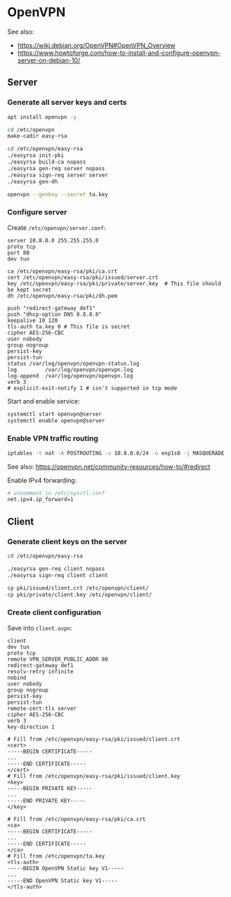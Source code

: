 # OpenVPN

See also:
- https://wiki.debian.org/OpenVPN#OpenVPN_Overview
- https://www.howtoforge.com/how-to-install-and-configure-openvpn-server-on-debian-10/

## Server

### Generate all server keys and certs
```sh
apt install openvpn -y

cd /etc/openvpn
make-cadir easy-rsa

cd /etc/openvpn/easy-rsa
./easyrsa init-pki
./easyrsa build-ca nopass
./easyrsa gen-req server nopass
./easyrsa sign-req server server
./easyrsa gen-dh

openvpn --genkey --secret ta.key
```

### Configure server
Create `/etc/openvpn/server.conf`:
```config
server 10.8.0.0 255.255.255.0
proto tcp 
port 80
dev tun

ca /etc/openvpn/easy-rsa/pki/ca.crt
cert /etc/openvpn/easy-rsa/pki/issued/server.crt
key /etc/openvpn/easy-rsa/pki/private/server.key  # This file should be kept secret
dh /etc/openvpn/easy-rsa/pki/dh.pem

push "redirect-gateway def1"
push "dhcp-option DNS 8.8.8.8"
keepalive 10 120
tls-auth ta.key 0 # This file is secret
cipher AES-256-CBC
user nobody
group nogroup
persist-key
persist-tun
status /var/log/openvpn/openvpn-status.log
log         /var/log/openvpn/openvpn.log
log-append  /var/log/openvpn/openvpn.log
verb 3
# explicit-exit-notify 1 # isn't supported in tcp mode
```

Start and enable service:
```sh
systemctl start openvpn@server
systemctl enable openvpn@server
```

### Enable VPN traffic routing

```sh
iptables -t nat -A POSTROUTING -s 10.8.0.0/24 -o enp1s0 -j MASQUERADE
```
See also: https://openvpn.net/community-resources/how-to/#redirect

Enable IPv4 forwarding:
```sh
# uncomment in /etc/sysctl.conf
net.ipv4.ip_forward=1
```

## Client

### Generate client keys on the server

```sh
cd /etc/openvpn/easy-rsa

./easyrsa gen-req client nopass
./easyrsa sign-req client client

cp pki/issued/client.crt /etc/openvpn/client/
cp pki/private/client.key /etc/openvpn/client/
```

### Create client configuration

Save into `client.ovpn`:
```config
client
dev tun
proto tcp
remote VPN_SERVER_PUBLIC_ADDR 80
redirect-gateway def1
resolv-retry infinite
nobind
user nobody
group nogroup
persist-key
persist-tun
remote-cert-tls server
cipher AES-256-CBC
verb 3
key-direction 1

# Fill from /etc/openvpn/easy-rsa/pki/issued/client.crt
<cert>
-----BEGIN CERTIFICATE-----
...
-----END CERTIFICATE-----
</cert>
# Fill from /etc/openvpn/easy-rsa/pki/issued/client.key
<key>
-----BEGIN PRIVATE KEY-----
...
-----END PRIVATE KEY-----
</key>

# Fill from /etc/openvpn/easy-rsa/pki/ca.crt
<ca>
-----BEGIN CERTIFICATE-----
...
-----END CERTIFICATE-----
</ca>
# Fill from /etc/openvpn/ta.key
<tls-auth>
-----BEGIN OpenVPN Static key V1-----
...
-----END OpenVPN Static key V1-----
</tls-auth>
```
